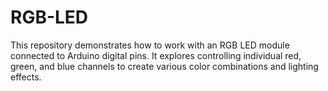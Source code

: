 # RGB-LED
This repository demonstrates how to work with an RGB LED module connected to Arduino digital pins. It explores controlling individual red, green, and blue channels to create various color combinations and lighting effects.